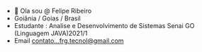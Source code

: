 - 👋 Ola sou @ Felipe Ribeiro
- Goiânia / Goias / Brasil
- Estudante : Analise e Desenvolvimento de Sistemas Senai GO (Linguagem JAVA)2021/1
- Email contato...frg.tecnol@gmail.com 
<!---
rgz-Felipe/rgz-Felipe is a ✨ special ✨ repository because its `README.md` (this file) appears on your GitHub profile.
You can click the Preview link to take a look at your changes.
--->
